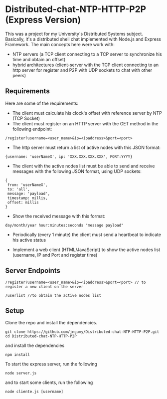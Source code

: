 # Distributed-chat-NTP-HTTP-P2P (Express Version)

This was a project for my University's Distributed Systems subject. Basically, it's a  distributed shell chat implemented with Node.js and Express Framework. The main concepts here were work with:
* NTP servers (a TCP client connecting to a TCP server to synchronize his time and obtain an offset)
* hybrid architectures (client-server with the TCP client connecting to an http server for register and P2P with UDP sockets to chat with other peers)

## Requirements
Here are some of the requirements:
* The client must calculate his clock's offset with reference server by NTP (TCP Socket)
* The client must register on an HTTP server with the GET method in the following endpoint:
 ```
/register?username=<user_name>&ip=<ipaddress>&port=<port>
```
* The http server must return a list of active nodes with this JSON format:

 ```
{username: 'userNameX', ip: 'XXX.XXX.XXX.XXX', PORT:YYYY}
```

* The client with the active nodes list must be able to send and receive messages with the following JSON format, using UDP sockets:

 ```
{ 
  from: 'userNameX',
  to: 'all',
  message: 'payload',
  timestamp: millis,
  offset: millis
}
```
* Show the received message with this format:
 ```
day/month/year hour:minutes:seconds "message payload"
```

* Periodically (every 1 minute) the client must send a heartbeat to indicate his active status

* Implement a web client (HTML/JavaScript) to show the active nodes list (username, IP and Port and register time)

## Server Endpoints

 ```
/register?username=<user_name>&ip=<ipaddress>&port=<port> // to register a new client on the server

/userlist //to obtain the active nodes list
```

## Setup

Clone the repo and install the dependencies.

 ```
git clone https://github.com/jngumy/Distributed-chat-NTP-HTTP-P2P.git
cd Distributed-chat-NTP-HTTP-P2P

```
and install the dependencies

 ```
npm install

```

To start the express server, run the following

 ```
node server.js 

```

and to start some clients, run the following

 ```
node cliente.js [username]

```
